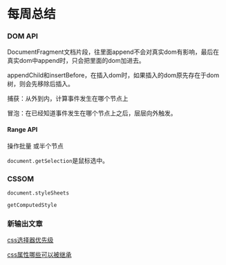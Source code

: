 # 每周总结

### DOM API

DocumentFragment文档片段，往里面append不会对真实dom有影响，最后在真实dom中append时，只会把里面的dom加进去。

appendChild和insertBefore，在插入dom时，如果插入的dom原先存在于dom树，则会先移除后插入。

捕获：从外到内，计算事件发生在哪个节点上

冒泡：在已经知道事件发生在哪个节点上之后，层层向外触发。

#### Range API

操作批量 或半个节点

`document.getSelection`是鼠标选中。

### CSSOM 

`document.styleSheets`

`getComputedStyle`

### 新输出文章

[css选择器优先级](https://juejin.im/post/6861821239170695175)

[css属性哪些可以被继承](https://juejin.im/post/6861772550972801031)

